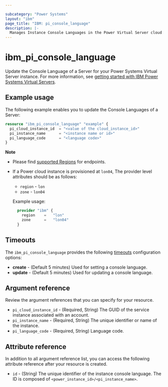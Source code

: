 ```yaml
---

subcategory: "Power Systems"
layout: "ibm"
page_title: "IBM: pi_console_language"
description: |-
  Manages Instance Console Languages in the Power Virtual Server cloud.
---
```


# ibm_pi_console_language

Update the Console Language of a Server for your Power Systems Virtual Server instance. For more information, see [getting started with IBM Power Systems Virtual Servers](https://cloud.ibm.com/docs/power-iaas?topic=power-iaas-getting-started).

## Example usage
The following example enables you to update the Console Languages of a Server:

```terraform
resource "ibm_pi_console_language" "example" {
  pi_cloud_instance_id  = "<value of the cloud_instance_id>"
  pi_instance_name      = "<instance name or id>"
  pi_language_code      = "<language code>"
}
```

**Note**

* Please find [supported Regions](https://cloud.ibm.com/apidocs/power-cloud#endpoint) for endpoints.
* If a Power cloud instance is provisioned at `lon04`, The provider level attributes should be as follows:
  * `region` - `lon`
  * `zone` - `lon04`
  
  Example usage:

  ```terraform
    provider "ibm" {
      region    =   "lon"
      zone      =   "lon04"
    }
  ```

## Timeouts

The `ibm_pi_console_language` provides the following [timeouts](https://www.terraform.io/docs/language/resources/syntax.html) configuration options:

- **create** - (Default 5 minutes) Used for setting a console language.
- **update** - (Default 5 minutes) Used for updating a console language.

## Argument reference

Review the argument references that you can specify for your resource. 

- `pi_cloud_instance_id` - (Required, String) The GUID of the service instance associated with an account.
- `pi_instance_name` - (Required, String) The unique identifier or name of the instance.
- `pi_language_code` - (Required, String) Language code.

## Attribute reference

In addition to all argument reference list, you can access the following attribute reference after your resource is created.

- `id` - (String) The unique identifier of the instance console language. The ID is composed of `<power_instance_id>/<pi_instance_name>`.
